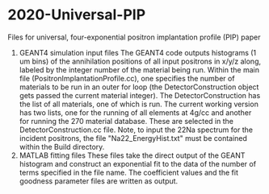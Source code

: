 # 2020-Universal-PIP
Files for universal, four-exponential positron implantation profile (PIP) paper
1. GEANT4 simulation input files
    The GEANT4 code outputs histograms (1 um bins) of the annihilation positions of all input positrons in x/y/z along, labeled by the integer number of the material being run. Within the main file (PositronImplantationProfile.cc), one specifies the number of materials to be run in an outer for loop (the DetectorConstruction object gets passed the current material integer). The DetectorConstruction has the list of all materials, one of which is run. The current working version has two lists, one for the running of all elements at 4g/cc and another for running the 270 material database. These are selected in the DetectorConstruction.cc file. Note, to input the 22Na spectrum for the incident positrons, the file "Na22_EnergyHist.txt" must be contained within the Build directory.
2. MATLAB fitting files
    These files take the direct output of the GEANT histogram and construct an exponential fit to the data of the number of terms specified in the file name. The coefficient values and the fit goodness parameter files are written as output.
